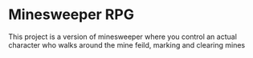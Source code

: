 # Minesweeper RPG

This project is a version of minesweeper where you control an actual character who walks around the mine feild, marking and clearing mines

